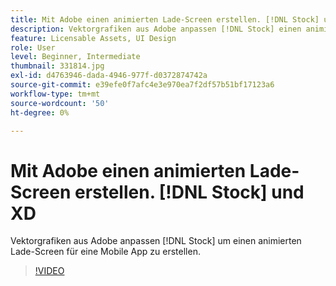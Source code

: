 ```yaml
---
title: Mit Adobe einen animierten Lade-Screen erstellen. [!DNL Stock] und XD
description: Vektorgrafiken aus Adobe anpassen [!DNL Stock] einen animierten Lade-Screen für eine Mobile App erstellen.
feature: Licensable Assets, UI Design
role: User
level: Beginner, Intermediate
thumbnail: 331814.jpg
exl-id: d4763946-dada-4946-977f-d0372874742a
source-git-commit: e39efe0f7afc4e3e970ea7f2df57b51bf17123a6
workflow-type: tm+mt
source-wordcount: '50'
ht-degree: 0%

---
```


# Mit Adobe einen animierten Lade-Screen erstellen. [!DNL Stock] und XD

Vektorgrafiken aus Adobe anpassen [!DNL Stock] um einen animierten Lade-Screen für eine Mobile App zu erstellen.

>[!VIDEO](https://video.tv.adobe.com/v/331814?hidetitle=true)
